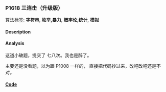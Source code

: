 ### P1618 三连击（升级版）

算法标签: **字符串**, **枚举,暴力**, **概率论,统计**, **模拟**


#### Description

#### Analysis

这道小破题，提交了 七八次。我也是醉了。

主要还是没看题，以为跟 P1008 一样的， 直接把代码抄过来，改吧改吧还是不对。

#### [Code](../cpp/p1618.cpp)
